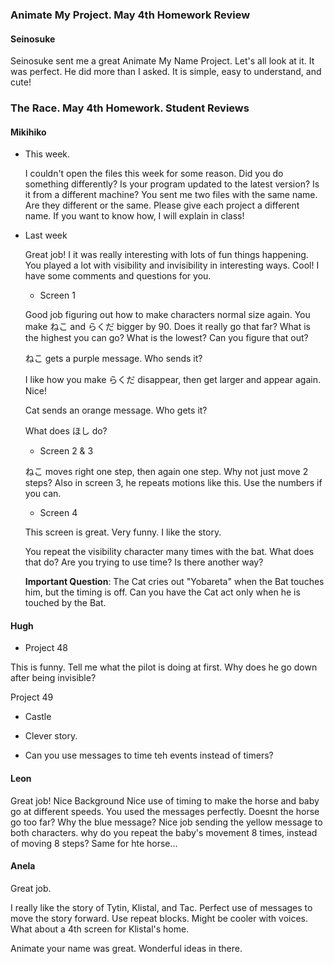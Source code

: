 
### Animate My Project. May 4th Homework Review 

#### Seinosuke

Seinosuke sent me a great Animate My Name Project. Let's all look at it. It was perfect. He did more than I asked. It is simple, easy to understand, and cute!



### The Race. May 4th Homework. Student Reviews


#### Mikihiko 

* This week. 

   I couldn't open the files this week for some reason. Did you do something differently? Is your program updated to the latest version? Is it from a different machine? You sent me two files with the same name. Are they different or the same. Please give each project a different name. If you want to know how, I will explain in class!

* Last week
 
  Great job! I it was really interesting with lots of fun things happening. You played a lot with visibility and invisibility in interesting ways. Cool! I have some comments and questions for you.

   * Screen 1

   Good job figuring out how to make characters normal size again. You make  ねこ and らくだ  bigger by 90. Does it really go that far? What is the highest  you can go? What is the lowest? Can you figure that out?

   ねこ gets a purple message. Who sends it?

   I like how you make らくだ disappear, then get larger and appear again. Nice!

   Cat sends an orange message. Who gets it?

   What does ほし do?

   

   * Screen 2 & 3
   
   ねこ moves right one step, then again one step. Why not just move 2 steps? Also in screen 3, he repeats motions like this. Use the numbers if you can.
   

   * Screen 4
   
   This screen is great. Very funny. I like the story.
   
   You repeat the visibility character many times with the bat. What does that do? Are you trying to use time? Is there another way?

  **Important Question**: The Cat cries out "Yobareta" when the Bat touches him, but the timing is off. Can you have the Cat act only when he is touched by the Bat.



#### Hugh


* Project 48 

This is funny. Tell me what the pilot is doing at first. Why does he go down after being invisible?


Project 49 

* Castle

* Clever story. 

* Can you use messages to time teh events instead of timers?

  
#### Leon 

Great job! 
Nice Background
Nice use of timing to make the horse and baby go at different speeds.
You used the messages perfectly.
Doesnt the horse go too far?
Why the blue message?
Nice job sending the yellow message to both characters.
why do you repeat the baby's movement 8 times, instead of moving 8 steps? Same for hte horse...


#### Anela

Great job. 

I really like the story of Tytin, Klistal, and Tac. Perfect use of messages to move the story forward. 
Use repeat blocks. Might be cooler with voices.
What about a 4th screen for Klistal's home.

Animate your name was great. Wonderful ideas in there. 








